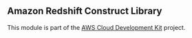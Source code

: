 ## Amazon Redshift Construct Library
This module is part of the [AWS Cloud Development Kit](https://github.com/awslabs/aws-cdk) project.
